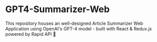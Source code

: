 # GPT4-Summarizer-Web
This repository houses an well-designed Article Summarizer Web Application using OpenAI's GPT-4 model - built with React &amp; Redux.js powered by Rapid API 📄

